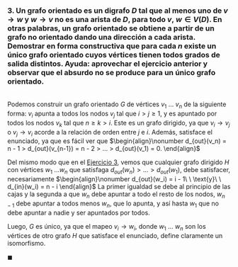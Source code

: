 ### 3. Un grafo orientado es un digrafo $D$ tal que al menos uno de $v \to w$ y $w \to v$ no es una arista de $D$, para todo $v,\ w \in V(D)$. En otras palabras, un grafo orientado se obtiene a partir de un grafo no orientado dando una dirección a cada arista. Demostrar en forma constructiva que para cada $n$ existe un único grafo orientado cuyos vértices tienen todos grados de salida distintos. Ayuda: aprovechar el ejercicio anterior y observar que el absurdo no se produce para un único grafo orientado.

\
Podemos construir un grafo orientado $G$ de vértices $v_1\ ...\ v_n$ de la siguiente forma:  $v_i$ apunta a todos los nodos $v_j$ tal que $i > j \geq 1$, y es apuntado por todos los nodos $v_k$ tal que $n \geq k > i$. Este es un grafo dirigido, ya que $v_i \to v_j$ o $v_j \to v_i$ acorde a la relación de orden entre $j$ e $i$. Además, satisface el enunciado, ya que es fácil ver que
$\begin{align}\nonumber
    d_{out}(v_n) = n - 1 > d_{out}(v_{n-1}) = n - 2 > ... > d_{out}(v_1) = 0.
\end{align}$

Del mismo modo que en el [Ejercicio 3](2.03.md), vemos que cualquier grafo dirigido $H$ con vértices $w_1\ ... w_n$ que satisfaga $d_{out}(w_n) > ... > d_{out}(w_1)$, debe satisfacer, necesariamente
$\begin{align}\nonumber
    d_{out}(w_i) = i - 1\ \ \text{y}\ \ d_{in}(w_i) = n - i 
\end{align}$
La primer igualdad se debe al principio de las cajas y la segunda a que $w_n$ debe apuntar a todo el resto de los nodos, $w_{n-1}$ debe apuntar a todos menos $w_n$, que lo apunta, y así hasta $w_1$ que no debe apuntar a nadie y ser apuntados por todos.

Luego, $G$ es único, ya que el mapeo $v_i \to w_i$, donde $w_1\ ...\ w_n$ son los vértices de otro grafo $H$ que satisface el enunciado, define claramente un isomorfismo.

$\blacksquare$
